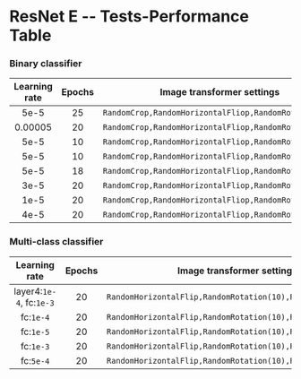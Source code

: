# ResNet E -- Tests-Performance Table

### Binary classifier
| Learning rate | Epochs | Image transformer settings | Resutls | Notes |
|:-------------:|:------:|----------------------------|---------|-------|
| 5e-5 | 25 | `RandomCrop,RandomHorizontalFliop,RandomRotation(15)` | 98.65% | |
| 0.00005 | 20 | `RandomCrop,RandomHorizontalFliop,RandomRotation(15)` | 99.19%,99.12%,99.05% | |
| 5e-5 | 10 | `RandomCrop,RandomHorizontalFliop,RandomRotation(15)` | 98.78% | |
| 5e-5 | 10 | `RandomCrop,RandomHorizontalFliop,RandomRotation(15)` | 98.78% | |
| 5e-5 | 18 | `RandomCrop,RandomHorizontalFliop,RandomRotation(15)` | 98.58% | |
| 3e-5 | 20 | `RandomCrop,RandomHorizontalFliop,RandomRotation(15)` | 99.39%,99.46%,98.92% | |
| 1e-5 | 20 | `RandomCrop,RandomHorizontalFliop,RandomRotation(15)` | 98.92% | |
| 4e-5 | 20 | `RandomCrop,RandomHorizontalFliop,RandomRotation(15)` | 99.12% | |


### Multi-class classifier
| Learning rate | Epochs | Image transformer settings | Resutls | Notes |
|:-------------:|:------:|----------------------------|---------|-------|
| layer4:`1e-4`, fc:`1e-3` | 20 | `RandomHorizontalFlip,RandomRotation(10),RandomResizedCrop` | 82.89% | |
| fc:`1e-4` | 20 | `RandomHorizontalFlip,RandomRotation(10),RandomResizedCrop` | 79.24% | |
| fc:`1e-5` | 20 | `RandomHorizontalFlip,RandomRotation(10),RandomResizedCrop` | 53.14% | |
| fc:`1e-3` | 20 | `RandomHorizontalFlip,RandomRotation(10),RandomResizedCrop` | 80.87% | |
| fc:`5e-4` | 20 | `RandomHorizontalFlip,RandomRotation(10),RandomResizedCrop` | 80.66% | |
